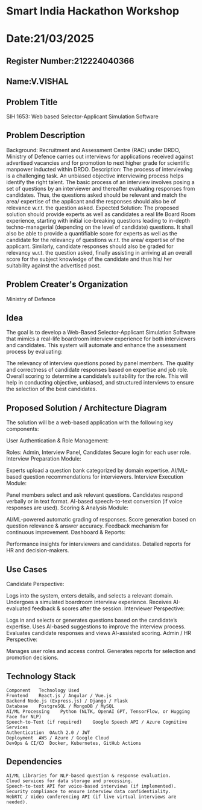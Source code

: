 # Smart India Hackathon Workshop
# Date:21/03/2025
## Register Number:212224040366
## Name:V.VISHAL
## Problem Title
SIH 1653: Web based Selector-Applicant Simulation Software
## Problem Description
Background: Recruitment and Assessment Centre (RAC) under DRDO, Ministry of Defence carries out interviews for applications received against advertised vacancies and for promotion to next higher grade for scientific manpower inducted within DRDO. Description: The process of interviewing is a challenging task. An unbiased objective interviewing process helps identify the right talent. The basic process of an interview involves posing a set of questions by an interviewer and thereafter evaluating responses from candidates. Thus, the questions asked should be relevant and match the area/ expertise of the applicant and the responses should also be of relevance w.r.t. the question asked. Expected Solution: The proposed solution should provide experts as well as candidates a real life Board Room experience, starting with initial ice-breaking questions leading to in-depth techno-managerial (depending on the level of candidate) questions. It shall also be able to provide a quantifiable score for experts as well as the candidate for the relevancy of questions w.r.t. the area/ expertise of the applicant. Similarly, candidate responses should also be graded for relevancy w.r.t. the question asked, finally assisting in arriving at an overall score for the subject knowledge of the candidate and thus his/ her suitability against the advertised post.

## Problem Creater's Organization
Ministry of Defence

## Idea
The goal is to develop a Web-Based Selector-Applicant Simulation Software that mimics a real-life boardroom interview experience for both interviewers and candidates. This system will automate and enhance the assessment process by evaluating:

The relevancy of interview questions posed by panel members.
The quality and correctness of candidate responses based on expertise and job role.
Overall scoring to determine a candidate’s suitability for the role.
This will help in conducting objective, unbiased, and structured interviews to ensure the selection of the best candidates.

## Proposed Solution / Architecture Diagram
The solution will be a web-based application with the following key components:

User Authentication & Role Management:

Roles: Admin, Interview Panel, Candidates
Secure login for each user role.
Interview Preparation Module:

Experts upload a question bank categorized by domain expertise.
AI/ML-based question recommendations for interviewers.
Interview Execution Module:

Panel members select and ask relevant questions.
Candidates respond verbally or in text format.
AI-based speech-to-text conversion (if voice responses are used).
Scoring & Analysis Module:

AI/ML-powered automatic grading of responses.
Score generation based on question relevance & answer accuracy.
Feedback mechanism for continuous improvement.
Dashboard & Reports:

Performance insights for interviewers and candidates.
Detailed reports for HR and decision-makers.

## Use Cases
Candidate Perspective:

Logs into the system, enters details, and selects a relevant domain.
Undergoes a simulated boardroom interview experience.
Receives AI-evaluated feedback & scores after the session.
Interviewer Perspective:

Logs in and selects or generates questions based on the candidate’s expertise.
Uses AI-based suggestions to improve the interview process.
Evaluates candidate responses and views AI-assisted scoring.
Admin / HR Perspective:

Manages user roles and access control.
Generates reports for selection and promotion decisions.


## Technology Stack
```
Component	Technology Used
Frontend	React.js / Angular / Vue.js
Backend	Node.js (Express.js) / Django / Flask
Database	PostgreSQL / MongoDB / MySQL
AI/ML Processing	Python (NLTK, OpenAI GPT, TensorFlow, or Hugging Face for NLP)
Speech-to-Text (if required)	Google Speech API / Azure Cognitive Services
Authentication	OAuth 2.0 / JWT
Deployment	AWS / Azure / Google Cloud
DevOps & CI/CD	Docker, Kubernetes, GitHub Actions
```
## Dependencies
```
AI/ML Libraries for NLP-based question & response evaluation.
Cloud services for data storage and processing.
Speech-to-text API for voice-based interviews (if implemented).
Security compliance to ensure interview data confidentiality.
WebRTC / Video conferencing API (if live virtual interviews are needed).

```
